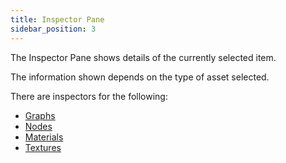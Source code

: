```yaml
---
title: Inspector Pane
sidebar_position: 3
---
```


The Inspector Pane shows details of the currently selected item.

The information shown depends on the type of asset selected.

There are inspectors for the following:
- [Graphs][1]
- [Nodes][2]
- [Materials][3]
- [Textures][4]

[1]: /shader-editor/window-layout/inspector-pane/graph-inspector
[2]: /shader-editor/window-layout/inspector-pane/node-inspector
[3]: /shader-editor/window-layout/inspector-pane/material-inspector
[4]: /shader-editor/window-layout/inspector-pane/texture-inspector
